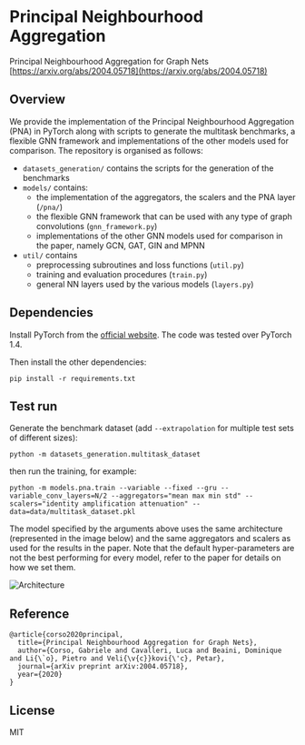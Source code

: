 # Principal Neighbourhood Aggregation

Principal Neighbourhood Aggregation for Graph Nets [https://arxiv.org/abs/2004.05718](https://arxiv.org/abs/2004.05718)

## Overview

We provide the implementation of the Principal Neighbourhood Aggregation (PNA) in PyTorch along with scripts to generate the multitask benchmarks, a flexible GNN framework and implementations of the other models used for comparison. The repository is organised as follows:
- `datasets_generation/` contains the scripts for the generation of the benchmarks
- `models/` contains:
  - the implementation of the aggregators, the scalers and the PNA layer (`/pna/`)
  - the flexible GNN framework that can be used with any type of graph convolutions (`gnn_framework.py`)
  - implementations of the other GNN models used for comparison in the paper, namely GCN, GAT, GIN and MPNN
- `util/` contains
  - preprocessing subroutines and loss functions (`util.py`)
  - training and evaluation procedures (`train.py`)
  - general NN layers used by the various models (`layers.py`) 

## Dependencies
Install PyTorch from the [official website](https://pytorch.org/). The code was tested over PyTorch 1.4.

Then install the other dependencies:
```
pip install -r requirements.txt
```

## Test run

Generate the benchmark dataset (add `--extrapolation` for multiple test sets of different sizes):
```
python -m datasets_generation.multitask_dataset
```

then run the training, for example:
```
python -m models.pna.train --variable --fixed --gru --variable_conv_layers=N/2 --aggregators="mean max min std" --scalers="identity amplification attenuation" --data=data/multitask_dataset.pkl
```

The model specified by the arguments above uses the same architecture (represented in the image below) and the same aggregators and scalers as used for the results in the paper. Note that the default hyper-parameters are not the best performing for every model, refer to the paper for details on how we set them.

![Architecture](../PNA_architecture.png)


## Reference
```
@article{corso2020principal,
  title={Principal Neighbourhood Aggregation for Graph Nets},
  author={Corso, Gabriele and Cavalleri, Luca and Beaini, Dominique and Li{\`o}, Pietro and Veli{\v{c}}kovi{\'c}, Petar},
  journal={arXiv preprint arXiv:2004.05718},
  year={2020}
}
```

## License
MIT
